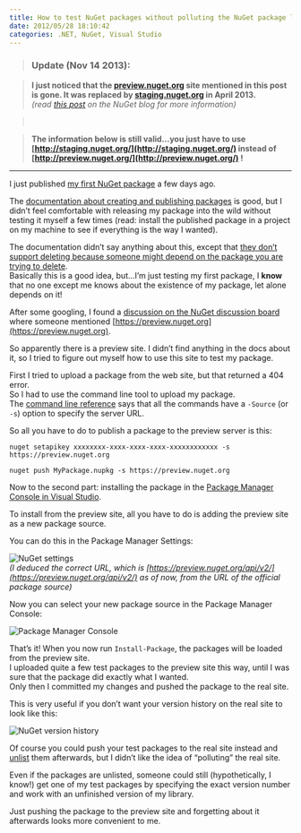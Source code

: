 ```yaml
---
title: How to test NuGet packages without polluting the NuGet package listings
date: 2012/05/28 18:10:42
categories: .NET, NuGet, Visual Studio
---
```


> ### Update (Nov 14 2013):

> **I just noticed that the [preview.nuget.org](https://preview.nuget.org) site mentioned in this post is gone. It was replaced by [staging.nuget.org](http://staging.nuget.org/) in April 2013.**  
*(read [this post](http://blog.nuget.org/20130419/goodbye-preview.html) on the NuGet blog for more information)*

> &nbsp;

> **The information below is still valid...you just have to use [http://staging.nuget.org/](http://staging.nuget.org/) instead of [http://preview.nuget.org/](http://preview.nuget.org/) !**

---

I just published [my first NuGet package](https://nuget.org/packages/Recordset.Net) a few days ago.
 
The [documentation about creating and publishing packages](http://docs.nuget.org/docs/creating-packages/creating-and-publishing-a-package) is good, but I didn’t feel comfortable with releasing my package into the wild without testing it myself a few times (read: install the published package in a project on my machine to see if everything is the way I wanted).

The documentation didn’t say anything about this, except that [they don’t support deleting because someone might depend on the package you are trying to delete](http://docs.nuget.org/docs/creating-packages/creating-and-publishing-a-package#Deleting_packages).  
Basically this is a good idea, but…I’m just testing my first package, I **know** that no one except me knows about the existence of my package, let alone depends on it!

After some googling, I found a [discussion on the NuGet discussion board](http://nuget.codeplex.com/discussions/284211) where someone mentioned [https://preview.nuget.org](https://preview.nuget.org).

So apparently there is a preview site. I didn’t find anything in the docs about it, so I tried to figure out myself how to use this site to test my package.

First I tried to upload a package from the web site, but that returned a 404 error.  
So I had to use the command line tool to upload my package.  
The [command line reference](http://docs.nuget.org/docs/reference/command-line-reference) says that all the commands have a `-Source` (or `-s`) option to specify the server URL.

So all you have to do to publish a package to the preview server is this:

	nuget setapikey xxxxxxxx-xxxx-xxxx-xxxx-xxxxxxxxxxxx -s https://preview.nuget.org
 
	nuget push MyPackage.nupkg -s https://preview.nuget.org

Now to the second part: installing the package in the [Package Manager Console in Visual Studio](http://docs.nuget.org/docs/start-here/using-the-package-manager-console).

To install from the preview site, all you have to do is adding the preview site as a new package source.

You can do this in the Package Manager Settings:

![NuGet settings](/img/nuget-settings1.png "NuGet settings")  
*(I deduced the correct URL, which is [https://preview.nuget.org/api/v2/](https://preview.nuget.org/api/v2/) as of now, from the URL of the official package source)*

Now you can select your new package source in the Package Manager Console:

![Package Manager Console](/img/nuget-console.png "Package Manager Console")

That’s it! When you now run `Install-Package`, the packages will be loaded from the preview site.  
I uploaded quite a few test packages to the preview site this way, until I was sure that the package did exactly what I wanted.  
Only then I committed my changes and pushed the package to the real site.

This is very useful if you don’t want your version history on the real site to look like this:

![NuGet version history](/img/nuget-history.png "NuGet version history")

Of course you could push your test packages to the real site instead and [unlist](http://docs.nuget.org/docs/creating-packages/creating-and-publishing-a-package#Deleting_packages) them afterwards, but I didn’t like the idea of “polluting” the real site.

Even if the packages are unlisted, someone could still (hypothetically, I know!) get one of my test packages by specifying the exact version number and work with an unfinished version of my library.

Just pushing the package to the preview site and forgetting about it afterwards looks more convenient to me.
